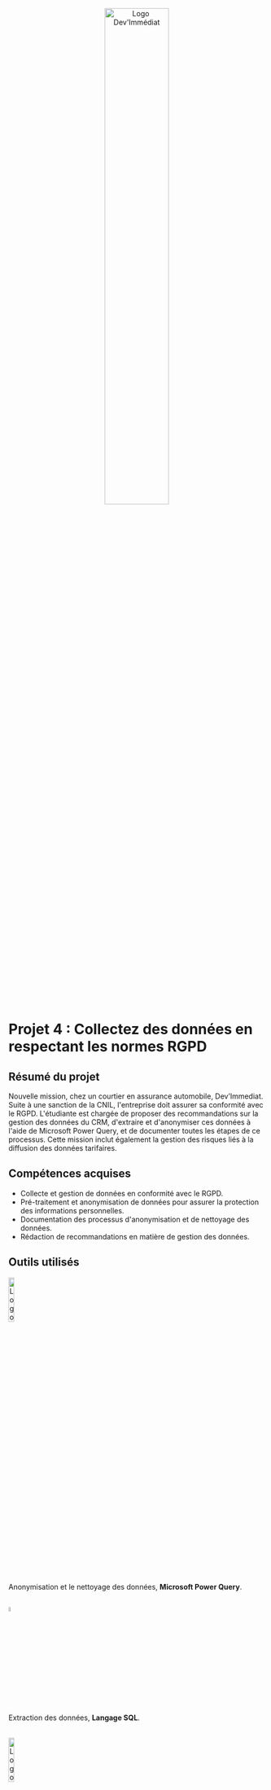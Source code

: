 <p align="center">
  <img src="https://github.com/user-attachments/assets/d395d15b-81a6-47b3-a31a-3801caf678e6" alt="Logo Dev'Immédiat" width= 50% />
<p>

# Projet 4 : Collectez des données en respectant les normes RGPD

## Résumé du projet
Nouvelle mission, chez un courtier en assurance automobile, Dev’Immediat. Suite à une sanction de la CNIL,
l'entreprise doit assurer sa conformité avec le RGPD. L'étudiante est chargée de proposer des recommandations 
sur la gestion des données du CRM, d'extraire et d'anonymiser ces données à l'aide de Microsoft Power Query, 
et de documenter toutes les étapes de ce processus. Cette mission inclut également la gestion des risques liés 
à la diffusion des données tarifaires.

## Compétences acquises
- Collecte et gestion de données en conformité avec le RGPD.
- Pré-traitement et anonymisation de données pour assurer la protection des informations personnelles.
- Documentation des processus d'anonymisation et de nettoyage des données.
- Rédaction de recommandations en matière de gestion des données.

  
## Outils utilisés
<img src="https://github.com/user-attachments/assets/6b132357-a97c-427f-be22-28b2dcb233df" alt="Logo Power Query" width= 15% />

Anonymisation et le nettoyage des données, **Microsoft Power Query**.

</br><img src="https://github.com/user-attachments/assets/88ae0186-a8be-4a54-9dca-438c2dd95bf6" alt="Logo SQL" width= 5% />

Extraction des données, **Langage SQL**.

</br><img src="https://github.com/user-attachments/assets/12976071-17db-4fa3-b2df-352d93cf8934" alt="Logo World" width= 15% />

Outil de rédaction, **Word**.

## Soft skills mobilisés
- **Rigueur** : Application stricte des normes RGPD.
- **Communication** : Capacité à émettre des recommandations claires et à documenter les étapes de traitement des données.
- **Gestion du temps** : Priorisation des tâches urgentes (exemple : extraction des données anonymisées dans les délais fixés).
